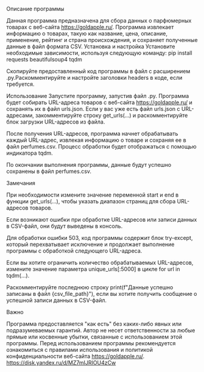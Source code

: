 Описание программы

Данная программа предназначена для сбора данных о парфюмерных товарах с веб-сайта https://goldapple.ru/. Программа извлекает информацию о товарах, такую как название, цена, описание, применение, рейтинг и страна происхождения, и сохраняет полученные данные в файл формата CSV.
Установка и настройка 
Установите необходимые зависимости, используя следующую команду:
    pip install requests beautifulsoup4 tqdm

Скопируйте предоставленный код программы в файл с расширением .py.Раскомментируйте и настройте заголовки headers в коде, если требуется.

Использование
 Запустите программу, запустив файл .py.
Программа будет собирать URL-адреса товаров с веб-сайта https://goldapple.ru/ и сохранять их в файл urls.json. Если у вас уже есть файл urls.json с URL-адресами, закомментируйте строку get_urls(...) и раскомментируйте блок загрузки URL-адресов из файла.

После получения URL-адресов, программа начнет обрабатывать каждый URL-адрес, извлекая информацию о товаре и сохраняя ее в файл perfumes.csv. Процесс обработки будет отображаться с помощью индикатора tqdm.

По окончании выполнения программы, данные будут успешно сохранены в файл perfumes.csv.

Замечания

При необходимости измените значение переменной start и end в функции get_urls(...), чтобы указать диапазон страниц для сбора URL-адресов товаров.

Если возникают ошибки при обработке URL-адресов или записи данных в CSV-файл, они будут выведены в консоль.

Для обработки ошибки 503, код программы содержит блок try-except, который перехватывает исключение и продолжает выполнение программы с обработкой следующего URL-адреса.

Если вы хотите ограничить количество обрабатываемых URL-адресов, измените значение параметра unique_urls[:5000] в цикле for url in tqdm(...).

Раскомментируйте последнюю строку print(f"Данные успешно записаны в файл {csv_file_path}"), если вы хотите получить сообщение о успешной записи данных в CSV-файл.

Важно

Программа предоставляется "как есть" без каких-либо явных или подразумеваемых гарантий. Автор не несет ответственности за любые прямые или косвенные убытки, связанные с использованием этой программы. Перед использованием программы рекомендуется ознакомиться с правилами использования и политикой конфиденциальности веб-сайта https://goldapple.ru/.
https://disk.yandex.ru/d/MZ7mIJRIOU4zCw
